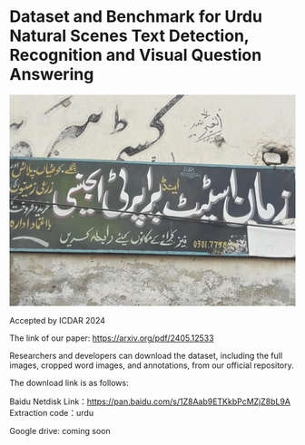 # Dataset and Benchmark for Urdu Natural Scenes Text Detection, Recognition and Visual Question Answering
![image](example.png)

Accepted by ICDAR 2024

The link of our paper: https://arxiv.org/pdf/2405.12533

Researchers and developers can download the dataset, including the full images, cropped word images, and annotations, from our official repository.

The download link is as follows:
	
Baidu Netdisk Link：https://pan.baidu.com/s/1Z8Aab9ETKkbPcMZjZ8bL9A 
Extraction code：urdu 

Google drive: coming soon


